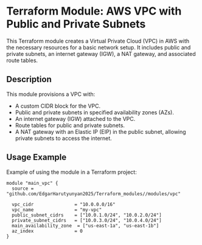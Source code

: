 # Terraform Module: AWS VPC with Public and Private Subnets

This Terraform module creates a
Virtual Private Cloud (VPC) in AWS with the necessary resources for a basic network setup.
It includes public and private subnets, an internet gateway (IGW), a NAT gateway, and associated route tables.

## Description

This module provisions a VPC with:

- A custom CIDR block for the VPC.
- Public and private subnets in specified availability zones (AZs).
- An internet gateway (IGW) attached to the VPC.
- Route tables for public and private subnets.
- A NAT gateway with an Elastic IP (EIP) in the public subnet, allowing private subnets to access the internet.

## Usage Example

Example of using the module in a Terraform project:

```hcl
module "main_vpc" {
  source = "github.com/EdgarHarutyunyan2025/Terraform_modules//modules/vpc"

  vpc_cidr               = "10.0.0.0/16"
  vpc_name               = "my-vpc"
  public_subnet_cidrs    = ["10.0.1.0/24", "10.0.2.0/24"]
  private_subnet_cidrs   = ["10.0.3.0/24", "10.0.4.0/24"]
  main_availability_zone  = ["us-east-1a", "us-east-1b"]
  az_index               = 0
}

